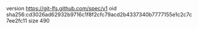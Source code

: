 version https://git-lfs.github.com/spec/v1
oid sha256:cd3026ad62932b9716c1f8f2cfc79acd2b4337340b7777155e1c2c7c7ee2fc11
size 490
